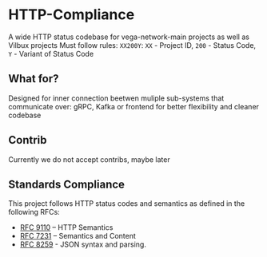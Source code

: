 # HTTP-Compliance
A wide HTTP status codebase for vega-network-main projects as well as Vilbux projects
Must follow rules: `XX200Y`: `XX` - Project ID, `200` - Status Code, `Y` - Variant of Status Code

## What for?
Designed for inner connection beetwen muliple sub-systems that communicate over: gRPC, Kafka or frontend for better flexibility and cleaner codebase

## Contrib
Currently we do not accept contribs, maybe later

## Standards Compliance
This project follows HTTP status codes and semantics as defined in the following RFCs:

- [RFC 9110](https://datatracker.ietf.org/doc/html/rfc9110) – HTTP Semantics
- [RFC 7231](https://datatracker.ietf.org/doc/html/rfc7231) – Semantics and Content
- [RFC 8259](https://datatracker.ietf.org/doc/html/rfc8259) - JSON syntax and parsing.
